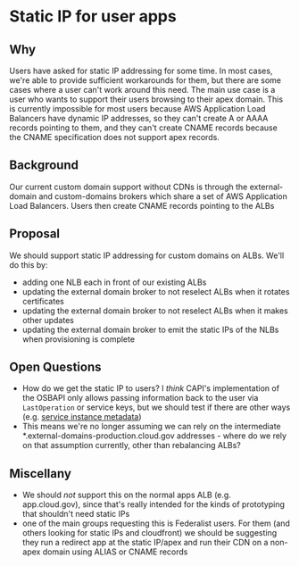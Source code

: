 # Static IP for user apps

## Why

Users have asked for static IP addressing for some time. In most cases, we're able to provide sufficient
workarounds for them, but there are some cases where a user can't work around this need. The main use 
case is a user who wants to support their users browsing to their apex domain. This is currently impossible
for most users because AWS Application Load Balancers have dynamic IP addresses, so they can't create A or 
AAAA records pointing to them, and they can't create CNAME records because the CNAME specification does not
support apex records.

## Background

Our current custom domain support without CDNs is through the external-domain and custom-domains brokers 
which share a set of AWS Application Load Balancers. Users then create CNAME records pointing to the ALBs


## Proposal

We should support static IP addressing for custom domains on ALBs. We'll do this by:
- adding one NLB each in front of our existing ALBs
- updating the external domain broker to not reselect ALBs when it rotates certificates
- updating the external domain broker to not reselect ALBs when it makes other updates
- updating the external domain broker to emit the static IPs of the NLBs when provisioning is complete

## Open Questions

- How do we get the static IP to users? I _think_ CAPI's implementation of the OSBAPI only allows passing 
  information back to the user via `LastOperation` or service keys, but we should test if there are other
  ways (e.g. [service instance metadata](https://github.com/openservicebrokerapi/servicebroker/blob/v2.16/spec.md?plain=1#L1018))
- This means we're no longer assuming we can rely on the intermediate *.external-domains-production.cloud.gov
  addresses - where do we rely on that assumption currently, other than rebalancing ALBs?

## Miscellany

- We should *not* support this on the normal apps ALB (e.g. app.cloud.gov), since that's really intended for 
  the kinds of prototyping that shouldn't need static IPs
- one of the main groups requesting this is Federalist users. For them (and others looking for static IPs
  and cloudfront) we should be suggesting they run a redirect app at the static IP/apex and run their CDN
  on a non-apex domain using ALIAS or CNAME records
